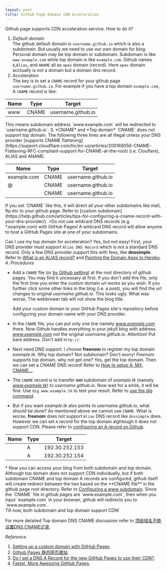 ```yaml
---
layout: post
title: Github Page Domain CDN Acceleration
---
```


<div class="message">
     Github page supports CDN acceleration service. How to do it?
</div>

1. *Default domain*  
 The github default domain is `username.github.io` which is also a *subdomain*. But usually we need to use our own domain for blog. Personal domain may be top domain or subdomain. Subdomain is like `www.example.com` while top domain is like `example.com`. Github names `A`,`Alias`, and `ANAME` all as `apex` domain (record). Here `apex` domain acctually is not a domain but a domain dns record.  
2. *Acceleration*  
The key is to set a `CNAME` record for your github page `username.github.io`. For example if you have a top domain `example.com`, A `CNAME` record is like:

<table>
 <thead>
  <tr>
   <th>Name</th>
   <th>Type</th>
   <th>Target</th>
  </tr>
 </thead>
 <tbody>
  <tr>
   <td>www</td>
   <td>CNAME</td>
   <td>username.github.io</td>
  </tr>
 </tbody>
</table>
This means subdomain address `www.example.com` will be redirected to `username.github.io`.  
3. *CNAME* and *Top domain*  
`CNAME` does not support top domain. The following three lines are all illegal unless your DNS provider [supports CNAME flattening](https://support.cloudflare.com/hc/en-us/articles/200169056-CNAME-Flattening-RFC-compliant-support-for-CNAME-at-the-root) (i.e. Clouflare), ALIAS and ANAME.

<table>
 <thead>
  <tr>
   <th>Name</th>
   <th>Type</th>
   <th>Target</th>
  </tr>
 </thead>
 <tbody>
  <tr>
   <td>example.com</td>
   <td>CNAME</td>
   <td>username.github.io</td>
  </tr>
  <tr>
   <td>@</td>
   <td>CNAME</td>
   <td>username.github.io</td>
  </tr>
  <tr>
   <td></td>
   <td>CNAME</td>
   <td>username.github.io</td>
  </tr>
 </tbody>
</table>
If you set `CNAME` like this, it will direct all your other subdomains like mail, ftp etc to your github page. Refer to [custom subdomain](https://help.github.com/articles/tips-for-configuring-a-cname-record-with-your-dns-provider/).
>Do not use wildcard DNS records (e.g. *.example.com) with GitHub Pages! A wildcard DNS record will allow anyone to host a GitHub Pages site at one of your subdomains.

Can I use my top domain for acceleration? Yes, but not easy! First, your DNS provider must support `Alias DNS Record` which is not a standard DNS record. Only a few DNS provider support this with fees, like **dnssimple**. Refer to [What is an ALIAS record?](http://support.dnsimple.com/articles/alias-record/) and [Pointing the Domain Apex to Heroku](http://support.dnsimple.com/articles/domain-apex-heroku/).  
4. *Procedures*  

* Add a `CNAME` file (or [by Github setting](https://help.github.com/articles/adding-or-removing-a-custom-domain-for-your-github-pages-site/)) at the root directory of github pages. You may find it uncessary at first. If you don't add this file, only the first time you enter the custom domain url works as you wish. If you further click some other links in the blog (i.e. a post), you will find the url changes to original *username.github.io*. This looks ugly. What was worse, The webbrower tab will not show the blog title.

  Add your custom domain to your GitHub Pages site's repository before configuring your domain name with your DNS provider.
* In the `CNAME` file, you can put only one line namely *www.example.com* there. Now Github handles everything in your jekyll blog with address *www.example.com* not the original *username.github.io*. Attention! Put bare address. Don't add `http://`.  
* Next need DNS support. I choose **freenom** to register my top domain *example.tk*. Why top domain? Not subdomain? Don't worry! *Freenom* supports top domain, why not get one? Yes, get the top domain. Then we can set a *CNAME* DNS record! Refer to [How to setup A, MX, CNAME...](https://my.freenom.com/knowledgebase.php?action=displayarticle&id=4).  
* The `CNAME` record is to transfer `WWW` subdomain of *example.tk* (namely *www.example.tk*) to *username.github.io*. Now wait for a while, it will be fine. Use `dig www.example.tk` to test your result. Refer to [use the dig command](https://help.github.com/articles/tips-for-configuring-a-cname-record-with-your-dns-provider/#configuring-a-custom-subdomain-with-your-dns-provider).
* But if you want *example.tk* also points to *username.github.io*, what should be done? As mentioned above we cannot use `CNAME`. What is worse, **freenom** does not support `Alias` DNS record like `dnssimple` does. However we can set `A` record for the top domain alghtough it does not support CDN. Please refer to [configuring an A record on Github](https://help.github.com/articles/tips-for-configuring-an-a-record-with-your-dns-provider/).

<table>
 <thead>
  <tr>
   <th>Name</th>
   <th>Type</th>
   <th>Target</th>
  </tr>
 </thead>
 <tbody>
  <tr>
   <td></td>
   <td>A</td>
   <td>192.30.252.153</td>
  </tr>
  <tr>
   <td></td>
   <td>A</td>
   <td>192.30.252.154</td>
  </tr>
 </tbody>
</table>
* Now you can access your blog from both subdomain and top domain. Although top domain does not support CDN individually, but if both subdomain CNAME and top domain A records are configured, github itsefl will create redirect between the two based on the **CNAME file** in the github page root directory. Refer to <a href="https://help.github.com/articles/tips-for-configuring-an-a-record-with-your-dns-provider/#configuring-a-www-subdomain" target="_blank">Configuring a www subdomain</a>. Since the `CNAME` file in github pages are `www.example.com`, then when you input `example.com` in your browser, github will redirects you to `www.example.com`. 

<div class="message">
Till now, both subdomain and top domain support CDN!
</div>

For more detailed Top domain DNS CNAME discussion refer to [顶级域名不能设置DNS CNAME记录](/2014/03/06/%E9%A1%B6%E7%BA%A7%E5%9F%9F%E5%90%8D%E4%B8%BA%E4%BD%95%E4%B8%8D%E8%83%BD%E8%AE%BEDNS%20CNAME%E8%AE%B0%E5%BD%95/).

*Reference*

1. [Setting up a custom domain with GitHub Pages](https://help.github.com/articles/setting-up-a-custom-domain-with-github-pages/).
2. [Github Pages 静态网页建站](http://m.blog.csdn.net/blog/chuchus/38964175).
3. [Do I set a DNS A Record for the new GitHub Pages to use their CDN?](http://webmasters.stackexchange.com/questions/56826/do-i-set-a-dns-a-record-for-the-new-github-pages-to-use-their-cdn).
4. [Faster, More Awesome GitHub Pages](https://github.com/blog/1715-faster-more-awesome-github-pages).
